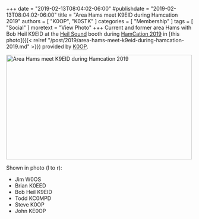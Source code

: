 +++
date = "2019-02-13T08:04:02-06:00"
#publishdate = "2019-02-13T08:04:02-06:00"
title = "Area Hams meet K9EID during Hamcation 2019"
authors = [ "K0OP", "K0STK" ]
categories = [ "Membership" ]
tags = [ "Social" ]
moretext = "View Photo"
+++
Current and former area Hams with Bob Heil K9EID at the
[Heil Sound](https://heilsound.com/heil-amateur-radio/) booth during
[HamCation 2019](https://www.hamcation.com/) in 
[this photo]({{< relref "/post/2019/area-hams-meet-k9eid-during-hamcation-2019.md" >}})
provided by
[K0OP](/authors/k0op/).

<!--more-->

<a data-flickr-embed="true"
href="https://www.flickr.com/photos/rrra-fargo/40117338173/in/dateposted/" title="Area Hams meet K9EID during Hamcation 2019"><img src="https://farm8.staticflickr.com/7901/40117338173_7354282948.jpg" width="500" height="281" alt="Area Hams meet K9EID during Hamcation 2019"></a><script async src="//embedr.flickr.com/assets/client-code.js" charset="utf-8"></script>

Shown in photo (l to r):

* Jim W0OS
* Brian K0EED
* Bob Heil K9EID
* Todd KC0MPD
* Steve K0OP
* John KE0OP
